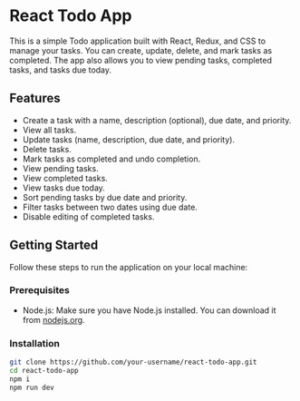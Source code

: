 # React Todo App

This is a simple Todo application built with React, Redux, and CSS to manage your tasks. You can create, update, delete, and mark tasks as completed. The app also allows you to view pending tasks, completed tasks, and tasks due today.

## Features

- Create a task with a name, description (optional), due date, and priority.
- View all tasks.
- Update tasks (name, description, due date, and priority).
- Delete tasks.
- Mark tasks as completed and undo completion.
- View pending tasks.
- View completed tasks.
- View tasks due today.
- Sort pending tasks by due date and priority.
- Filter tasks between two dates using due date.
- Disable editing of completed tasks.

## Getting Started

Follow these steps to run the application on your local machine:

### Prerequisites

- Node.js: Make sure you have Node.js installed. You can download it from [nodejs.org](https://nodejs.org/).

### Installation

```bash
git clone https://github.com/your-username/react-todo-app.git
cd react-todo-app
npm i
npm run dev
```
